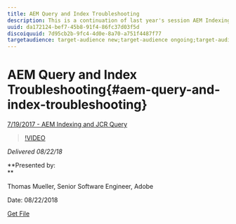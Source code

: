 ```yaml
---
title: AEM Query and Index Troubleshooting
description: This is a continuation of last year's session AEM Indexing and JCR Query (Link below). It will cover the same topics, but with all-new content and have little overlap with the older presentation. Also included are new features of AEM 6.4. 
uuid: da172124-bef7-45b8-91f4-86fc37d03f5d
discoiquuid: 7d95cb2b-9fc4-4d0e-8a70-a751f4487f77
targetaudience: target-audience new;target-audience ongoing;target-audience upgrader
---
```


# AEM Query and Index Troubleshooting{#aem-query-and-index-troubleshooting}

[7/19/2017 - AEM Indexing and JCR Query](https://helpx.adobe.com/experience-manager/kt/eseminars/gems/aem-indexing-jcr-query.html)

>[!VIDEO](https://video.tv.adobe.com/v/23429/?quality=0)

*Delivered 08/22/18*

**Presented by:   
**

Thomas Mueller, Senior Software Engineer, Adobe

Date: 08/22/2018

[Get File](assets/aem-gems-aem-queryandindextroubleshooting-08222018.pdf)
<!--
[Get back to the Overview](https://helpx.adobe.com/experience-manager/kt/eseminars/gems/aem-index.html)
-->
